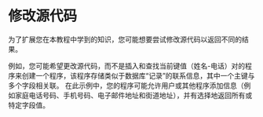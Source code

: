 # 修改源代码

为了扩展您在本教程中学到的知识，您可能想要尝试修改源代码以返回不同的结果。

例如，您可能希望更改源代码，而不是插入和查找当前键值（姓名-电话）对的程序来创建一个程序，该程序存储类似于数据库“记录”的联系信息，其中一个主键与多个字段相关联。 在此示例中，您的程序可能允许用户或其他程序添加信息（例如家庭电话号码、手机号码、电子邮件地址和街道地址），并有选择地返回所有或特定字段值。